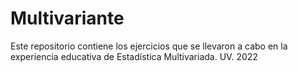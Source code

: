 # Multivariante
Este repositorio contiene los ejercicios que se llevaron a cabo en la experiencia educativa de Estadística Multivariada. UV. 2022
